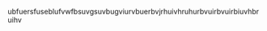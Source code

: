 <body>
  <div id=title>
    <p>ubfuersfuseblufvwfbsuvgsuvbugviurvbuerbvjrhuivhruhurbvuirbvuirbiuvhbruihv</p>
  </div>
</body>
